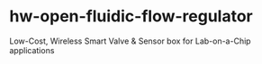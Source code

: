 # hw-open-fluidic-flow-regulator
Low-Cost, Wireless Smart Valve &amp; Sensor box for Lab-on-a-Chip applications
